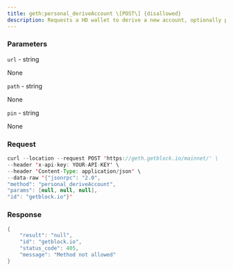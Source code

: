 ```yaml
---
title: geth:personal_deriveAccount \[POST\] {disallowed}
description: Requests a HD wallet to derive a new account, optionally pinning it forlater reuse.
---
```


### Parameters


`url` - string

None

`path` - string

None

`pin` - string

None

### Request

``` java
curl --location --request POST 'https://geth.getblock.io/mainnet/' \
--header 'x-api-key: YOUR-API-KEY' \
--header 'Content-Type: application/json' \
--data-raw '{"jsonrpc": "2.0",
"method": "personal_deriveAccount",
"params": [null, null, null],
"id": "getblock.io"}'
```

###  Response

``` java
{
    "result": "null",
    "id": "getblock.io",
    "status_code": 405,
    "message": "Method not allowed"
}
```

